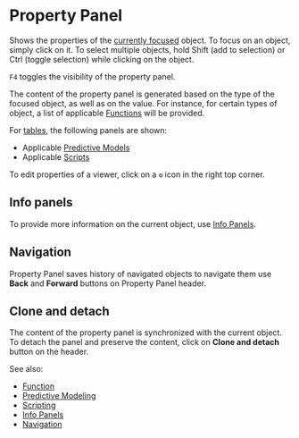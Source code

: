 <!-- TITLE: Property Panel -->
<!-- SUBTITLE: -->

# Property Panel

Shows the properties of the [currently focused](navigation.md#current-object) object. To focus on an object,
simply click on it. To select multiple objects, hold Shift (add to selection) or
Ctrl (toggle selection) while clicking on the object.

`F4` toggles the visibility of the property panel.

The content of the property panel is generated based on the type of the focused 
object, as well as on the value. For instance, for certain types of object, a list
of applicable [Functions](../entities/function.md) will be provided. 

For [tables](../entities/table.md), the following panels are shown:
* Applicable [Predictive Models](../plugins/predictive-modeling.md)
* Applicable [Scripts](../features/scripting.md)

To edit properties of a viewer, click on a `⚙` icon in the right top corner.

## Info panels

To provide more information on the current object, use [Info Panels](../concepts/info-panels.md).

## Navigation

Property Panel saves history of navigated objects to navigate them use **Back** and **Forward** 
buttons on Property Panel header.

## Clone and detach

The content of the property panel is synchronized with the current object. To detach
the panel and preserve the content, click on **Clone and detach** button on the header.

See also:
  * [Function](../entities/function.md)
  * [Predictive Modeling](../plugins/predictive-modeling.md)
  * [Scripting](../features/scripting.md)
  * [Info Panels](../concepts/info-panels.md)
  * [Navigation](navigation.md)
